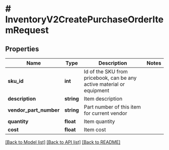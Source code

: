 # # InventoryV2CreatePurchaseOrderItemRequest

## Properties

Name | Type | Description | Notes
------------ | ------------- | ------------- | -------------
**sku_id** | **int** | Id of the SKU from pricebook, can be any active material or equipment |
**description** | **string** | Item description |
**vendor_part_number** | **string** | Part number of this item for current vendor |
**quantity** | **float** | Item quantity |
**cost** | **float** | Item cost |

[[Back to Model list]](../../README.md#models) [[Back to API list]](../../README.md#endpoints) [[Back to README]](../../README.md)
